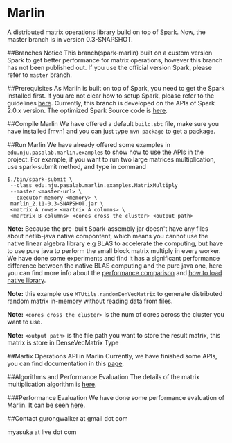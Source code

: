 Marlin
============

A distributed matrix operations library build on top of [Spark](http://spark.apache.org/). Now, the master branch is in version 0.3-SNAPSHOT.  

##Branches Notice
This branch(spark-marlin) built on a custom version Spark to get better performance for matrix operations, however this branch has not been published out. If you use the official version Spark, please refer to `master` branch.

##Prerequisites
As Marlin is built on top of Spark, you need to get the Spark installed first.  If you are not clear how to setup Spark, please refer to the guidelines [here](http://spark.apache.org/docs/latest/). Currently, this branch is developed on the APIs of Spark 2.0.x version. The optimized Spark Source code is [here]().

##Compile Marlin
We have offered a default `build.sbt` file, make sure you have installed [mvn] and you can just type `mvn package`	to get a package. 

##Run Marlin
We have already offered some examples in `edu.nju.pasalab.marlin.examples` to show how to use the APIs in the project. For example, if you want to run two large matrices multiplication, use spark-submit method, and type in command
 
	$./bin/spark-submit \
	 --class edu.nju.pasalab.marlin.examples.MatrixMultiply
	 --master <master-url> \
	 --executor-memory <memory> \
	 marlin_2.11-0.3-SNAPSHOT.jar \
	 <matrix A rows> <martrix A columns> \
	 <martrix B columns> <cores cross the cluster> <output path>

**Note:** Because the pre-built Spark-assembly jar doesn't have any files about netlib-java native compontent, which means you cannot use the native linear algebra library e.g BLAS to accelerate the computing, but have to use pure java to perform the small block matrix multiply in every worker. We have done some experiments and find it has a significant performance difference between the native BLAS computing and the pure java one, here you can find more info about the [performance comparison](https://github.com/PasaLab/marlin/wiki/Performance-comparison-on-matrices-multiply) and [how to load native library](https://github.com/PasaLab/marlin/wiki/How-to-load-native-linear-algebra-library).

**Note:** this example use `MTUtils.randomDenVecMatrix` to generate distributed random matrix in-memory without reading data from files.

**Note:** `<cores cross the cluster>` is the num of cores across the cluster you want to use. 

**Note:** `<output path>` is the file path you want to store the result matrix, this matrix is store in DenseVecMatrix Type 

##Martix Operations API in Marlin
Currently, we have finished some APIs, you can find documentation in this [page](https://github.com/PasaLab/marlin/wiki/Linear-Algebra-Cheat-Sheet).


##Algorithms and Performance Evaluation
The details of the matrix multiplication algorithm is [here](https://github.com/PasaLab/marlin/wiki/Matrix-multiply-algorithm).

###Performance Evaluation
We have done some performance evaluation of Marlin. It can be seen [here](https://github.com/PasaLab/marlin/wiki/Performance-comparison-on-matrices-multiply).

##Contact
gurongwalker at gmail dot com

myasuka at live dot com
